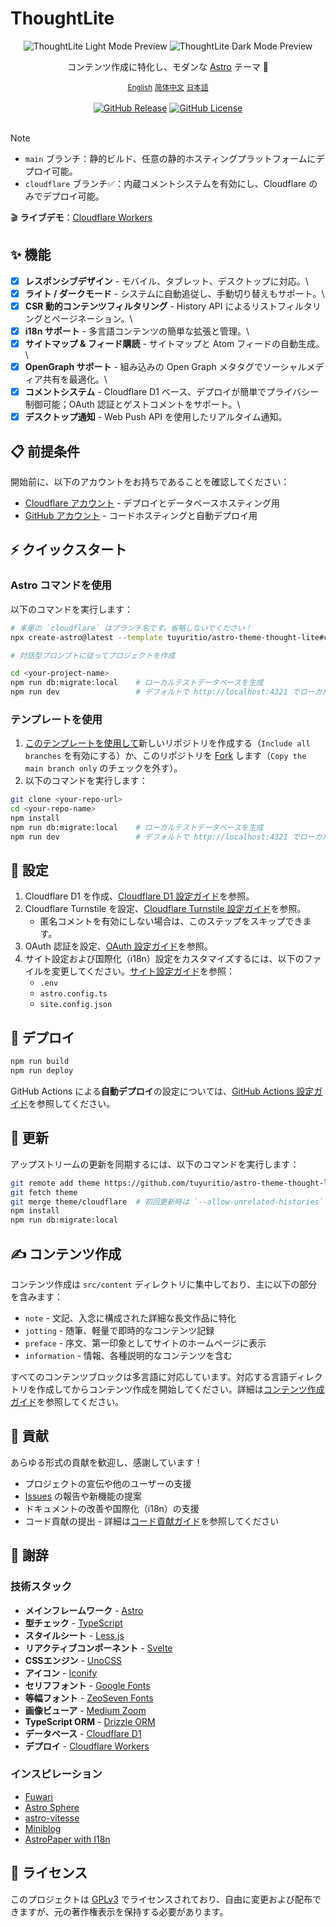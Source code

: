 # ThoughtLite

<div align="center">
    <img alt="ThoughtLite Light Mode Preview" src=".github/assets/preview-light.webp">
    <img alt="ThoughtLite Dark Mode Preview" src=".github/assets/preview-dark.webp">
    <p></p>
    <p>コンテンツ作成に特化し、モダンな <a href="https://astro.build/">Astro</a> テーマ 🌟</p>
    <small><a href="README.md">English</a></small> <small><a href="README.zh-cn.md">简体中文</a></small> <small><ins>日本語</ins></small>
</div>

<br />

<div align="center">
    <a href="https://github.com/tuyuritio/astro-theme-thought-lite/releases/latest"><img alt="GitHub Release" src="https://img.shields.io/github/v/release/tuyuritio/astro-theme-thought-lite"></a>
    <a href="https://raw.githubusercontent.com/tuyuritio/astro-theme-thought-lite/refs/heads/main/LICENSE"><img alt="GitHub License" src="https://img.shields.io/github/license/tuyuritio/astro-theme-thought-lite"></a>
</div>

<br />

> [!NOTE]
> - `main` ブランチ：静的ビルド、任意の静的ホスティングプラットフォームにデプロイ可能。
> - `cloudflare` ブランチ✅：内蔵コメントシステムを有効にし、Cloudflare のみでデプロイ可能。

🎬 **ライブデモ**：[Cloudflare Workers](https://thought-lite.ttio.workers.dev/ja/)

## ✨ 機能

- [x] **レスポンシブデザイン** - モバイル、タブレット、デスクトップに対応。\
- [x] **ライト / ダークモード** - システムに自動追従し、手動切り替えもサポート。\
- [x] **CSR 動的コンテンツフィルタリング** - History API によるリストフィルタリングとページネーション。\
- [x] **i18n サポート** - 多言語コンテンツの簡単な拡張と管理。\
- [x] **サイトマップ & フィード購読** - サイトマップと Atom フィードの自動生成。\
- [x] **OpenGraph サポート** - 組み込みの Open Graph メタタグでソーシャルメディア共有を最適化。\
- [x] **コメントシステム** - Cloudflare D1 ベース、デプロイが簡単でプライバシー制御可能；OAuth 認証とゲストコメントをサポート。\
- [x] **デスクトップ通知** - Web Push API を使用したリアルタイム通知。

## 📋 前提条件

開始前に、以下のアカウントをお持ちであることを確認してください：

- [Cloudflare アカウント](https://dash.cloudflare.com/sign-up) - デプロイとデータベースホスティング用
- [GitHub アカウント](https://github.com/signup) - コードホスティングと自動デプロイ用

## ⚡️ クイックスタート

### Astro コマンドを使用

以下のコマンドを実行します：

```sh
# 末尾の `cloudflare` はブランチ名です。省略しないでください！
npx create-astro@latest --template tuyuritio/astro-theme-thought-lite#cloudflare

# 対話型プロンプトに従ってプロジェクトを作成

cd <your-project-name>
npm run db:migrate:local    # ローカルテストデータベースを生成
npm run dev                 # デフォルトで http://localhost:4321 でローカル開発サーバーを起動
```

### テンプレートを使用

1. [このテンプレートを使用して](https://github.com/new?template_name=astro-theme-thought-lite&template_owner=tuyuritio)新しいリポジトリを作成する（`Include all branches` を有効にする）か、このリポジトリを [Fork](https://github.com/tuyuritio/astro-theme-thought-lite/fork) します（`Copy the main branch only` のチェックを外す）。
2. 以下のコマンドを実行します：

```sh
git clone <your-repo-url>
cd <your-repo-name>
npm install
npm run db:migrate:local    # ローカルテストデータベースを生成
npm run dev                 # デフォルトで http://localhost:4321 でローカル開発サーバーを起動
```

## 🔧 設定

1. Cloudflare D1 を作成、[Cloudflare D1 設定ガイド](src/content/note/ja/cloudflare-d1.md)を参照。
2. Cloudflare Turnstile を設定、[Cloudflare Turnstile 設定ガイド](src/content/note/ja/cloudflare-turnstile.md)を参照。
    - 匿名コメントを有効にしない場合は、このステップをスキップできます。
3. OAuth 認証を設定、[OAuth 設定ガイド](src/content/note/ja/oauth.md)を参照。
4. サイト設定および国際化（i18n）設定をカスタマイズするには、以下のファイルを変更してください。[サイト設定ガイド](src/content/note/ja/configuration.md)を参照：
    - `.env`
    - `astro.config.ts`
    - `site.config.json`

## 🚀 デプロイ

```sh
npm run build
npm run deploy
```

GitHub Actions による**自動デプロイ**の設定については、[GitHub Actions 設定ガイド](src/content/note/ja/github-actions.md)を参照してください。

## 🔄 更新

アップストリームの更新を同期するには、以下のコマンドを実行します：

```sh
git remote add theme https://github.com/tuyuritio/astro-theme-thought-lite.git
git fetch theme
git merge theme/cloudflare  # 初回更新時は `--allow-unrelated-histories` フラグを追加
npm install
npm run db:migrate:local
```

## ✍️ コンテンツ作成

コンテンツ作成は `src/content` ディレクトリに集中しており、主に以下の部分を含みます：

- `note` - 文記、入念に構成された詳細な長文作品に特化
- `jotting` - 随筆、軽量で即時的なコンテンツ記録
- `preface` - 序文、第一印象としてサイトのホームページに表示
- `information` - 情報、各種説明的なコンテンツを含む

すべてのコンテンツブロックは多言語に対応しています。対応する言語ディレクトリを作成してからコンテンツ作成を開始してください。詳細は[コンテンツ作成ガイド](src/content/note/ja/content.md)を参照してください。

## 🤝 貢献

あらゆる形式の貢献を歓迎し、感謝しています！

- プロジェクトの宣伝や他のユーザーの支援
- [Issues](https://github.com/tuyuritio/astro-theme-thought-lite/issues) の報告や新機能の提案
- ドキュメントの改善や国際化（i18n）の支援
- コード貢献の提出 - 詳細は[コード貢献ガイド](CONTRIBUTING.md)を参照してください

## 🙏 謝辞

### 技術スタック

- **メインフレームワーク** - [Astro](https://astro.build/)
- **型チェック** - [TypeScript](https://www.typescriptlang.org/)
- **スタイルシート** - [Less.js](https://lesscss.org/)
- **リアクティブコンポーネント** - [Svelte](https://svelte.dev/)
- **CSSエンジン** - [UnoCSS](https://unocss.dev/)
- **アイコン** - [Iconify](https://iconify.design/)
- **セリフフォント** - [Google Fonts](https://fonts.google.com/)
- **等幅フォント** - [ZeoSeven Fonts](https://fonts.zeoseven.com/)
- **画像ビューア** - [Medium Zoom](https://github.com/francoischalifour/medium-zoom)
- **TypeScript ORM** - [Drizzle ORM](https://orm.drizzle.team/)
- **データベース** - [Cloudflare D1](https://developers.cloudflare.com/d1/)
- **デプロイ** - [Cloudflare Workers](https://workers.cloudflare.com/)

### インスピレーション

- [Fuwari](https://github.com/saicaca/fuwari)
- [Astro Sphere](https://github.com/markhorn-dev/astro-sphere)
- [astro-vitesse](https://github.com/adrian-ub/astro-vitesse)
- [Miniblog](https://github.com/nicholasdly/miniblog)
- [AstroPaper with I18n](https://github.com/yousef8/astro-paper-i18n)

## 📜 ライセンス

このプロジェクトは [GPLv3](LICENSE) でライセンスされており、自由に変更および配布できますが、元の著作権表示を保持する必要があります。
